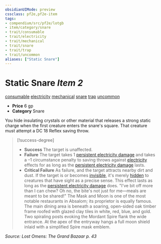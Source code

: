 ```yaml
---
obsidianUIMode: preview
cssclass: pf2e,pf2e-item
tags:
- compendium/src/pf2e/lotgb
- item/category/snare
- trait/consumable
- trait/electricity
- trait/mechanical
- trait/snare
- trait/trap
- trait/uncommon
aliases: ["Static Snare"]
---
```

# Static Snare *Item 2*  
[consumable](../../../rules/traits/consumable.md)  [electricity](../../../rules/traits/electricity.md)  [mechanical](../../../rules/traits/mechanical.md)  [snare](../../../rules/traits/snare.md)  [trap](../../../rules/traits/trap.md)  [uncommon](../../../rules/traits/uncommon.md)  

- **Price** 6 gp
- **Category** Snare

You hide insulating crystals or other material that releases a strong static charge when the first creature enters the snare's square. That creature must attempt a DC 18 Reflex saving throw.

> [!success-degree] 
> - **Success** The target is unaffected.
> - **Failure** The target takes 1 [persistent electricity damage](../../../rules/conditions.md#Persistent%20Damage) and takes a –1 circumstance penalty to saving throws against [electricity](../../../rules/traits/electricity.md) effects for as long as the [persistent electricity damage](../../../rules/conditions.md#Persistent%20Damage) lasts.
> - **Critical Failure** As failure, and the target attracts nearby dirt and dust. If the target is or becomes [invisible](../../../rules/conditions.md#Invisible), it's merely [hidden](../../../rules/conditions.md#Hidden) to creatures that have sight as a precise sense. This effect lasts as long as the [persistent electricity damage](../../../rules/conditions.md#Persistent%20Damage) does. "I've bit off more than I can chew? Oh no, the bite's not just for me—meals are meant to be shared!" The Mask and Moon is one of the most notable restaurants in Absalom; its proprietor is equally famous. The main dining area is beneath a soaring, open-sided oak timber frame roofed with glazed clay tiles in white, red, blue, and gold. Two spiraling posts evoking the Mordant Spire flank the wide entrance. At the apex of the entryway hangs a full moon shield inlaid with a simplified Spire mask emblem.

*Source: Lost Omens: The Grand Bazaar p. 43*